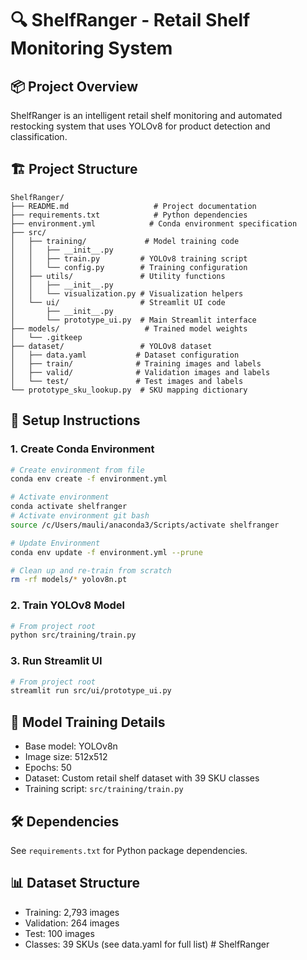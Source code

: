 # 🔍 ShelfRanger - Retail Shelf Monitoring System

## 📦 Project Overview
ShelfRanger is an intelligent retail shelf monitoring and automated restocking system that uses YOLOv8 for product detection and classification.

## 🏗️ Project Structure
```
ShelfRanger/
├── README.md                   # Project documentation
├── requirements.txt            # Python dependencies
├── environment.yml            # Conda environment specification
├── src/
│   ├── training/             # Model training code
│   │   ├── __init__.py
│   │   ├── train.py         # YOLOv8 training script
│   │   └── config.py        # Training configuration
│   ├── utils/               # Utility functions
│   │   ├── __init__.py
│   │   └── visualization.py # Visualization helpers
│   └── ui/                  # Streamlit UI code
│       ├── __init__.py
│       └── prototype_ui.py  # Main Streamlit interface
├── models/                   # Trained model weights
│   └── .gitkeep
├── dataset/                 # YOLOv8 dataset
│   ├── data.yaml           # Dataset configuration
│   ├── train/              # Training images and labels
│   ├── valid/              # Validation images and labels
│   └── test/               # Test images and labels
└── prototype_sku_lookup.py  # SKU mapping dictionary
```

## 🚀 Setup Instructions

### 1. Create Conda Environment
```bash
# Create environment from file
conda env create -f environment.yml

# Activate environment
conda activate shelfranger
# Activate environment git bash
source /c/Users/mauli/anaconda3/Scripts/activate shelfranger

# Update Environment
conda env update -f environment.yml --prune

# Clean up and re-train from scratch
rm -rf models/* yolov8n.pt

```
### 2. Train YOLOv8 Model
```bash
# From project root
python src/training/train.py
```

### 3. Run Streamlit UI
```bash
# From project root
streamlit run src/ui/prototype_ui.py
```

## 📝 Model Training Details
- Base model: YOLOv8n
- Image size: 512x512
- Epochs: 50
- Dataset: Custom retail shelf dataset with 39 SKU classes
- Training script: `src/training/train.py`

## 🛠️ Dependencies
See `requirements.txt` for Python package dependencies.

## 📊 Dataset Structure
- Training: 2,793 images
- Validation: 264 images
- Test: 100 images
- Classes: 39 SKUs (see data.yaml for full list) # ShelfRanger
